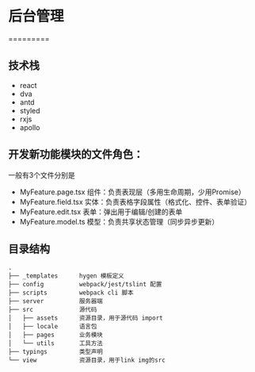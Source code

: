 # 后台管理
=========

## 技术栈
- react
- dva
- antd
- styled
- rxjs
- apollo

## 开发新功能模块的文件角色：
一般有3个文件分别是
- MyFeature.page.tsx         组件：负责表现层（多用生命周期，少用Promise）
- MyFeature.field.tsx   实体：负责表格字段属性（格式化、控件、表单验证）
- MyFeature.edit.tsx    表单：弹出用于编辑/创建的表单
- MyFeature.model.ts    模型：负责共享状态管理（同步异步更新）


## 目录结构
```
.
├── _templates      hygen 模板定义
├── config          webpack/jest/tslint 配置
├── scripts         webpack cli 脚本
├── server          服务器端
├── src             源代码
│   ├── assets      资源目录，用于源代码 import
│   ├── locale      语言包
│   ├── pages       业务模块
│   └── utils       工具方法
├── typings         类型声明
└── view            资源目录，用于link img的src
```
